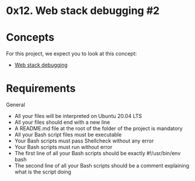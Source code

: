 # 0x12. Web stack debugging #2

# Concepts
For this project, we expect you to look at this concept:

* [Web stack debugging](https://intranet.alxswe.com/concepts/68)

# Requirements
General
* All your files will be interpreted on Ubuntu 20.04 LTS
* All your files should end with a new line
* A README.md file at the root of the folder of the project is mandatory
* All your Bash script files must be executable
* Your Bash scripts must pass Shellcheck without any error
* Your Bash scripts must run without error
* The first line of all your Bash scripts should be exactly #!/usr/bin/env bash
* The second line of all your Bash scripts should be a comment explaining what is the script doing

